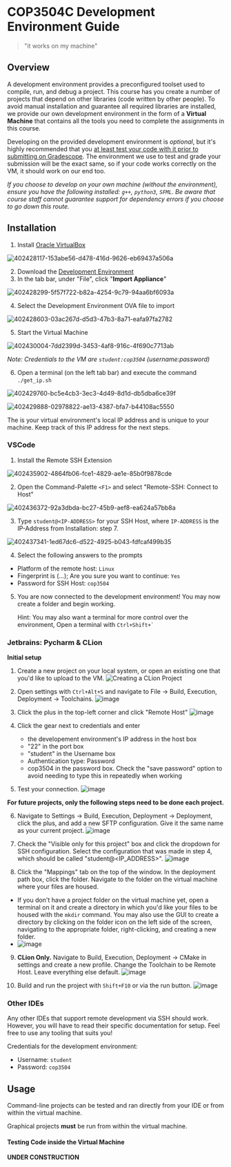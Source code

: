 # COP3504C Development Environment Guide
> "it works on my machine"
## Overview
A development environment provides a preconfigured toolset used to compile, run, and debug a project. This course has you create a number of projects that depend on other libraries (code written by other people). To avoid manual installation and guarantee all required libraries are installed, we provide our own development environment in the form of a **Virtual Machine** that contains all the tools you need to complete the assignments in this course.

Developing on the provided development environment is *optional*, but it's highly recommended that you <u>at least test your code with it prior to submitting on Gradescope</u>. The environment we use to test and grade your submission will be the exact same, so if your code works correctly on the VM, it should work on our end too.

*If you choose to develop on your own machine (without the environment), ensure you have the following installed: `g++`, `python3`, `SFML`. Be aware that course staff cannot guarantee support for dependency errors if you choose to go down this route.*

## Installation

1. Install [Oracle VirtualBox](https://www.virtualbox.org/wiki/Downloads)

![402428117-153abe56-d478-416d-9626-eb69437a506a](https://github.com/user-attachments/assets/dfcb8118-1313-40ea-9f5b-32377d618ee0)

2. Download the [Development Environment](https://uflorida-my.sharepoint.com/:u:/g/personal/npadriga_ufl_edu/ERcvM4DC8ppArotW-k3Y6FsBFF2hA66OUcztqe2Qg96m7g?e=z8dAyF)
3. In the tab bar, under "File", click "**Import Appliance**"

![402428299-5f57f722-b82a-4254-9c79-94aa6bf6093a](https://github.com/user-attachments/assets/2e549348-1904-4dbf-81fe-ecfe53743101)

4. Select the Development Environment OVA file to import

![402428603-03ac267d-d5d3-47b3-8a71-eafa97fa2782](https://github.com/user-attachments/assets/90ec0090-8998-4f94-a274-42932a0c0047)

5. Start the Virtual Machine

![402430004-7dd2399d-3453-4af8-916c-4f690c7713ab](https://github.com/user-attachments/assets/5178e047-e467-47aa-b12f-4a9569269ded)

*Note: Credentials to the VM are `student:cop3504` (username:password)*

6. Open a terminal (on the left tab bar) and execute the command `./get_ip.sh`


![402429760-bc5e4cb3-3ec3-4d49-8d1d-db5dba6ce39f](https://github.com/user-attachments/assets/5b2e2f40-067b-45e2-b31e-ac7587dfcedd)

![402429888-02978822-ae13-4387-bfa7-b44108ac5550](https://github.com/user-attachments/assets/73e0141d-f96c-4ac8-9c09-618e7ed5e291)



The is your virtual environment's local IP address and is unique to your machine. Keep track of this IP address for the next steps.

### VSCode

1. Install the Remote SSH Extension

![402435902-4864fb06-fce1-4829-ae1e-85b0f9878cde](https://github.com/user-attachments/assets/55150c30-53c9-4bb2-9347-fd78775bc0d4)


2. Open the Command-Palette `<F1>` and select "Remote-SSH: Connect to Host"

![402436372-92a3dbda-bc27-45b9-aef8-ea624a57bb8a](https://github.com/user-attachments/assets/73535bd8-f72d-493c-9a05-fff77ce545f8)


3. Type `student@<IP-ADDRESS>` for your SSH Host, where `IP-ADDRESS` is the IP-Address from Installation: step 7.

![402437341-1ed67dc6-d522-4925-b043-fdfcaf499b35](https://github.com/user-attachments/assets/e5f6300c-97a2-45c2-b1da-f6513aad9089)



4. Select the following answers to the prompts

+ Platform of the remote host: `Linux`
+ Fingerprint is (...); Are you sure you want to continue: `Yes`
+ Password for SSH Host: `cop3504`


5. You are now connected to the development environment! You may now create a folder and begin working.

   Hint: You may also want a terminal for more control over the environment, Open a terminal with `` Ctrl+Shift+` ``
   

### Jetbrains: Pycharm & CLion

**Initial setup**
1. Create a new project on your local system, or open an existing one that you'd like to upload to the VM.
![Creating a CLion Project](https://github.com/user-attachments/assets/57a7abf2-74c6-4f92-bb23-fd9fd9036560)

2. Open settings with `Ctrl+Alt+S` and navigate to File -> Build, Execution, Deployment -> Toolchains.
![image](https://github.com/user-attachments/assets/80516f99-802c-4500-8d6c-363485829fa5)

3. Click the plus in the top-left corner and click "Remote Host"
![image](https://github.com/user-attachments/assets/2e8b77d9-6f49-4115-b871-471adff2c699)

4. Click the gear next to credentials and enter

    - the developement environment's IP address in the host box
    - "22" in the port box
    - "student" in the Username box
    - Authentication type: Password
    - cop3504 in the password box. Check the "save password" option to avoid needing to type this in repeatedly when working

5. Test your connection.
![image](https://github.com/user-attachments/assets/f0a5eb02-8ec5-4df4-82f4-52f68ddf85de)

**For future projects, only the following steps need to be done each project.**

6. Navigate to Settings -> Build, Execution, Deployment -> Deployment, click the plus, and add a new SFTP configuration. Give it the same name as your current project.
![image](https://github.com/user-attachments/assets/3dc5ce8a-46f7-4619-83c7-7640073186a7)

7. Check the "Visible only for this project" box and click the dropdown for SSH configuration. Select the configuration that was made in step 4, which should be called "student@<IP_ADDRESS>".
![image](https://github.com/user-attachments/assets/2a0bfc2a-bf14-4128-846e-6ae8364382e8)

8. Click the "Mappings" tab on the top of the window. In the deployment path box, click the folder. Navigate to the folder on the virtual machine where your files are housed.
  - If you don't have a project folder on the virtual machine yet, open a terminal on it and create a directory in which you'd like your files to be housed with the `mkdir` command. You may also use the GUI to create a directory by clicking on the folder icon on the left side of the screen, navigating to the appropriate folder, right-clicking, and creating a new folder.
  - ![image](https://github.com/user-attachments/assets/4c12f8db-1744-4132-bfc1-1280fda752ad)

9. **CLion Only.** Navigate to Build, Execution, Deployment -> CMake in settings and create a new profile. Change the Toolchain to be Remote Host. Leave everything else default.
![image](https://github.com/user-attachments/assets/d0a3b1d9-956b-45f9-9eda-f460e55c8614)

10. Build and run the project with `Shift+F10` or via the run button.
![image](https://github.com/user-attachments/assets/cddbf4de-8c52-476d-a1e0-334f92922606)


### Other IDEs
Any other IDEs that support remote development via SSH should work. However, you will have to read their specific documentation for setup. Feel free to use any tooling that suits you!

Credentials for the development environment:
- Username: `student`
- Password: `cop3504`

## Usage

Command-line projects can be tested and ran directly from your IDE or from within the virtual machine.

Graphical projects **must** be run from within the virtual machine. 

#### Testing Code inside the Virtual Machine
**UNDER CONSTRUCTION**
